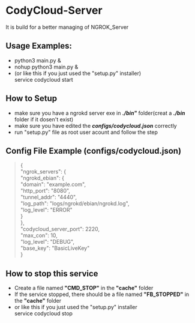 # CodyCloud-Server
It is build for a better managing of NGROK_Server

## Usage Examples:
* python3 main.py &  
* nohup python3 main.py &  
* (or like this if you just used the "setup.py" installer)  
  service codycloud start  

## How to Setup
- make sure you have a ngrokd server exe in ***./bin"*** folder(creat a ***./bin*** folder if it dosen't exist)
- make sure you have edited the ***configs/codycloud.json*** correctly
- run "setup.py" file as root user acount and follow the step

## Config File Example (configs/codycloud.json)
>{  
>  "ngrok_servers": {  
>    "ngrokd_ebian": {  
>      "domain": "example.com",  
>      "http_port": "8080",  
>      "tunnel_addr": "4440",  
>      "log_path": "logs/ngrokd/ebian/ngrokd.log",  
>      "log_level": "ERROR"  
>    }  
>  },  
>  "codycloud_server_port": 2220,  
>  "max_con": 10,  
>  "log_level": "DEBUG",  
>  "base_key": "BasicLiveKey"  
>}  

## How to stop this service
- Create a file named **"CMD_STOP"** in the **"cache"** folder
- If the service stopped, there should be a file named **"FB_STOPPED"** in the **"cache"** folder
- or like this if you just used the "setup.py" installer  
    service codycloud stop

